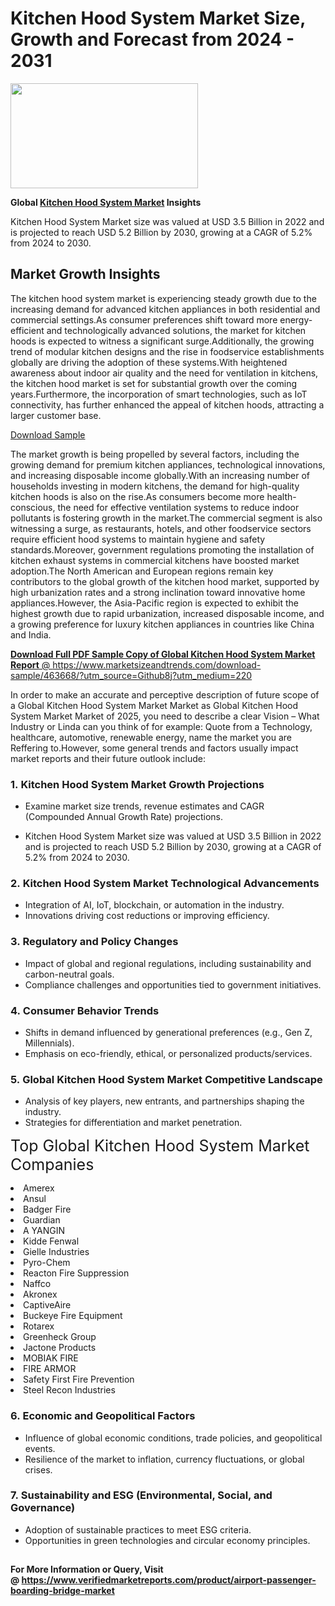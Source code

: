 <H1>Kitchen Hood System Market Size, Growth and Forecast from 2024 - 2031</H1><img class="aligncenter size-medium wp-image-584254" src="https://thirdeyenews.in/wp-content/uploads/2024/09/Global-Market-Research-300x168.jpeg" alt="" width="300" height="168" /><p><strong>Global&nbsp;<a href="https://www.marketsizeandtrends.com/download-sample/463668/?utm_source=Github8j?utm_medium=220">Kitchen Hood System Market</a> Insights</strong></p><p>Kitchen Hood System Market size was valued at USD 3.5 Billion in 2022 and is projected to reach USD 5.2 Billion by 2030, growing at a CAGR of 5.2% from 2024 to 2030.</p><p><h2>Market Growth Insights</h2> <p>The kitchen hood system market is experiencing steady growth due to the increasing demand for advanced kitchen appliances in both residential and commercial settings.As consumer preferences shift toward more energy-efficient and technologically advanced solutions, the market for kitchen hoods is expected to witness a significant surge.Additionally, the growing trend of modular kitchen designs and the rise in foodservice establishments globally are driving the adoption of these systems.With heightened awareness about indoor air quality and the need for ventilation in kitchens, the kitchen hood market is set for substantial growth over the coming years.Furthermore, the incorporation of smart technologies, such as IoT connectivity, has further enhanced the appeal of kitchen hoods, attracting a larger customer base.</p> <p><a href="#">Download Sample</a></p> <p>The market growth is being propelled by several factors, including the growing demand for premium kitchen appliances, technological innovations, and increasing disposable income globally.With an increasing number of households investing in modern kitchens, the demand for high-quality kitchen hoods is also on the rise.As consumers become more health-conscious, the need for effective ventilation systems to reduce indoor pollutants is fostering growth in the market.The commercial segment is also witnessing a surge, as restaurants, hotels, and other foodservice sectors require efficient hood systems to maintain hygiene and safety standards.Moreover, government regulations promoting the installation of kitchen exhaust systems in commercial kitchens have boosted market adoption.The North American and European regions remain key contributors to the global growth of the kitchen hood market, supported by high urbanization rates and a strong inclination toward innovative home appliances.However, the Asia-Pacific region is expected to exhibit the highest growth due to rapid urbanization, increased disposable income, and a growing preference for luxury kitchen appliances in countries like China and India.</p> <p><a href="#"></p><p><span class=""><strong>Download Full PDF Sample Copy of Global Kitchen Hood System Market Report</strong> @ <a href="https://www.marketsizeandtrends.com/download-sample/463668/?utm_source=Github8j?utm_medium=220" target="_blank">https://www.marketsizeandtrends.com/download-sample/463668/?utm_source=Github8j?utm_medium=220</a></span></p><p>In order to make an accurate and perceptive description of future scope of a Global&nbsp;Kitchen Hood System Market Market as Global&nbsp;Kitchen Hood System Market Market of 2025, you need to describe a clear Vision &ndash; What Industry or Linda can you think of for example: Quote from a Technology, healthcare, automotive, renewable energy, name the market you are Reffering to.However, some general trends and factors usually impact market reports and their future outlook include:</p><h3>1.&nbsp;<strong>Kitchen Hood System Market Growth Projections</strong></h3><ul><li>Examine market size trends, revenue estimates and CAGR (Compounded Annual Growth Rate) projections.</li><li><p>Kitchen Hood System Market size was valued at USD 3.5 Billion in 2022 and is projected to reach USD 5.2 Billion by 2030, growing at a CAGR of 5.2% from 2024 to 2030.</p></li></ul><h3>2.&nbsp;<strong>Kitchen Hood System Market Technological Advancements</strong></h3><ul><li>Integration of AI, IoT, blockchain, or automation in the industry.</li><li>Innovations driving cost reductions or improving efficiency.</li></ul><h3>3.&nbsp;<strong>Regulatory and Policy Changes</strong></h3><ul><li>Impact of global and regional regulations, including sustainability and carbon-neutral goals.</li><li>Compliance challenges and opportunities tied to government initiatives.</li></ul><h3>4.&nbsp;<strong>Consumer Behavior Trends</strong></h3><ul><li>Shifts in demand influenced by generational preferences (e.g., Gen Z, Millennials).</li><li>Emphasis on eco-friendly, ethical, or personalized products/services.</li></ul><h3>5.&nbsp;<strong>Global Kitchen Hood System Market Competitive Landscape</strong></h3><ul><li>Analysis of key players, new entrants, and partnerships shaping the industry.</li><li>Strategies for differentiation and market penetration.</li></ul><p data-pm-slice="1 1 []"><span style="color: inherit; font-family: inherit; font-size: 25px;">Top Global Kitchen Hood System Market Companies</span></p><div class="" data-test-id=""><p><li>Amerex</li><li> Ansul</li><li> Badger Fire</li><li> Guardian</li><li> A YANGIN</li><li> Kidde Fenwal</li><li> Gielle Industries</li><li> Pyro-Chem</li><li> Reacton Fire Suppression</li><li> Naffco</li><li> Akronex</li><li> CaptiveAire</li><li> Buckeye Fire Equipment</li><li> Rotarex</li><li> Greenheck Group</li><li> Jactone Products</li><li> MOBIAK FIRE</li><li> FIRE ARMOR</li><li> Safety First Fire Prevention</li><li> Steel Recon Industries</li></p></div><h3>6.&nbsp;<strong>Economic and Geopolitical Factors</strong></h3><ul><li>Influence of global economic conditions, trade policies, and geopolitical events.</li><li>Resilience of the market to inflation, currency fluctuations, or global crises.</li></ul><h3>7.&nbsp;<strong>Sustainability and ESG (Environmental, Social, and Governance)</strong></h3><ul><li>Adoption of sustainable practices to meet ESG criteria.</li><li>Opportunities in green technologies and circular economy principles.</li></ul><h2><strong style="font-size: 14px;">For More Information or Query, Visit @&nbsp;</strong><a style="background-color: #ffffff; font-size: 14px;" href="https://www.marketsizeandtrends.com/report/kitchen-hood-system-market/" target="_blank">https://www.verifiedmarketreports.com/product/airport-passenger-boarding-bridge-market</a></h2>